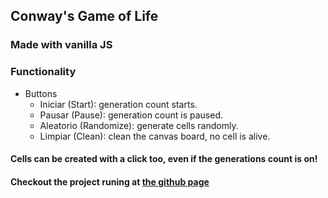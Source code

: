 ## Conway's Game of Life 
 
### Made with vanilla JS 
 
### Functionality
  * Buttons
    * Iniciar (Start): generation count starts.
    * Pausar (Pause): generation count is paused.
    * Aleatorio (Randomize): generate cells randomly.
    * Limpiar (Clean): clean the canvas board, no cell is alive.
   
 
#### Cells can be created with a click too, even if the generations count is on!

#### Checkout the project runing at <a target="_blank" href="https://eliuabdiel.github.io/game-of-life/">the github page</a>
